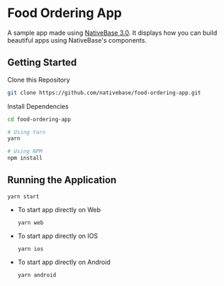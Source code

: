 # Food Ordering App

A sample app made using [NativeBase 3.0](https://alpha.nativebase.io/). It displays how you can build beautiful apps using NativeBase's components.

## Getting Started

Clone this Repository

```bash
git clone https://github.com/nativebase/food-ordering-app.git
```

Install Dependencies

```bash
cd food-ordering-app
```

```bash
# Using Yarn
yarn

# Using NPM
npm install
```

## Running the Application

`yarn start`

- To start app directly on Web

    `yarn web`

- To start app directly on IOS

    `yarn ios`

- To start app directly on Android

    `yarn android`

